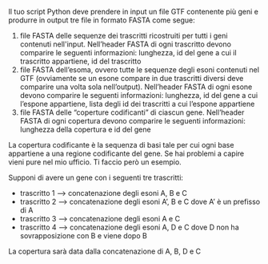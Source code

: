 Il tuo script Python deve prendere in input un file GTF contenente più geni e produrre in output tre file in formato FASTA come segue:

1) file FASTA delle sequenze dei trascritti ricostruiti per tutti i geni contenuti nell'input. Nell’header FASTA di ogni trascritto devono comparire le seguenti informazioni: lunghezza, id del gene a cui il trascritto appartiene, id del trascritto
2) file FASTA dell’esoma, ovvero tutte le sequenze degli esoni contenuti nel GTF (ovviamente se un esone compare in due trascritti diversi deve comparire una volta sola nell’output). Nell’header FASTA di ogni esone devono comparire le seguenti informazioni: lunghezza, id del gene a cui l’espone appartiene, lista degli id dei trascritti a cui l’espone appartiene
3) file FASTA delle “coperture codificanti” di ciascun gene. Nell’header FASTA di ogni copertura devono comparire le seguenti informazioni: lunghezza della copertura e id del gene

La copertura codificante è la sequenza di basi tale per cui ogni base appartiene a una regione codificante del gene. Se hai problemi a capire vieni pure nel mio ufficio. Ti faccio però un esempio.

Supponi di avere un gene con i seguenti tre trascritti:
- trascritto 1 —> concatenazione degli esoni A, B e C
- trascritto 2 —> concatenazione degli esoni A’, B e C dove A’ è un prefisso di A
- trascritto 3 —> concatenazione degli esoni A e C
- trascritto 4 —> concatenazione degli esoni A, D e C dove D non ha sovrapposizione con B e viene dopo B

La copertura sarà data dalla concatenazione di A, B, D e C
